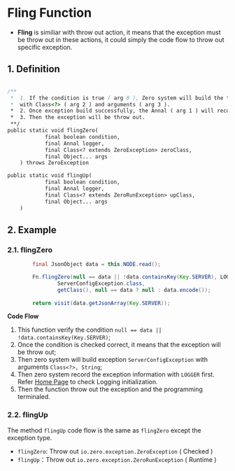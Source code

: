 # Fling Function

* **Fling** is similiar with throw out action, it means that the exception must be throw out in these actions, it could
  simply the code flow to throw out specific exception.

## 1. Definition

```java

/**
 *  1. If the condition is true ( arg 0 ), Zero system will build the target Exception 
 *  with Class<?> ( arg 2 ) and arguments ( arg 3 ).
 *  2. Once exception build successfully, the Annal ( arg 1 ) will record the exception first
 *  3. Then the exception will be throw out.
 **/
public static void flingZero(
            final boolean condition,
            final Annal logger,
            final Class<? extends ZeroException> zeroClass,
            final Object... args
    ) throws ZeroException

public static void flingUp(
            final boolean condition,
            final Annal logger,
            final Class<? extends ZeroRunException> upClass,
            final Object... args
    )

```

## 2. Example

### 2.1. flingZero

```java
        final JsonObject data = this.NODE.read();

        Fn.flingZero(null == data || !data.containsKey(Key.SERVER), LOGGER,
                ServerConfigException.class,
                getClass(), null == data ? null : data.encode());
        
        return visit(data.getJsonArray(Key.SERVER));
```

**Code Flow**

1. This function verify the condition `null == data || !data.containsKey(Key.SERVER)`;
2. Once the condition is checked correct, it means that the exception will be throw out;
3. Then zero system will build exception `ServerConfigException` with arguments `Class<?>, String`;
4. Then zero system record the exception information with `LOGGER` first. Refer [Home Page](README.md) to check Logging
   initialization.
5. Then the function throw out the exception and the programming terminaled.

### 2.2. flingUp

The method `flingUp` code flow is the same as `flingZero` except the exception type.

* `flingZero`: Throw out `io.zero.exception.ZeroException` ( Checked )
* `flingUp`：Throw out `io.zero.exception.ZeroRunException` ( Runtime )
